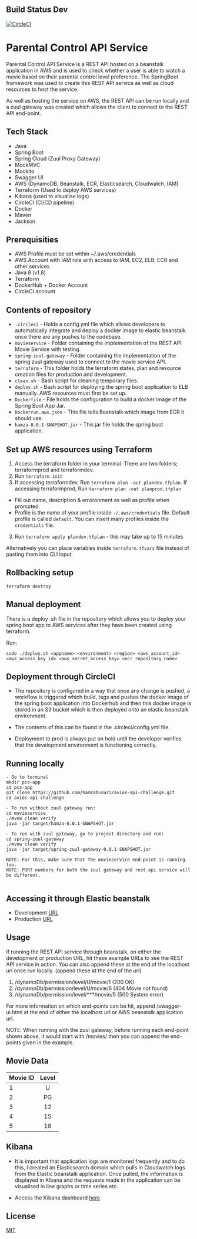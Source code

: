
## Build Status Dev

[![CircleCI](https://circleci.com/gh/hamzabusuri/avios-api-challenge/tree/dev.svg?style=svg&circle-token=01a3b9ffa7b03ae35f40424f6b07f54fede58295)](https://circleci.com/gh/hamzabusuri/avios-api-challenge/tree/dev)

# Parental Control API Service

Parental Control API Service is a REST API hosted on a beanstalk application in AWS and is used to check whether a user is able to watch a movie based on their parental control level preference. The SpringBoot framework was used to create this REST API service as well as cloud resources to host the service.


As well as hosting the service on AWS, the REST API can be run locally and a zuul gateway was created which allows the client to connect to the REST API end-point.

## Tech Stack

- Java
- Spring Boot
- Spring Cloud (Zuul Proxy Gateway)
- MockMVC
- Mockito
- Swagger UI
- AWS (DynamoDB, Beanstalk, ECR, Elasticsearch, Cloudwatch, IAM)
- Terraform (Used to deploy AWS services)
- Kibana (used to visualise logs)
- CircleCI (CI/CD pipeline)
- Docker
- Maven
- Jackson

## Prerequisities
- AWS Profile must be set within ~/.aws/credentials
- AWS Account with IAM role with access to IAM, EC2, ELB, ECR and other services
- Java 8 (v1.8)
- Terraform
- DockerHub + Docker Account
- CircleCI account

## Contents of repository
- ```.circleci``` - Holds a config.yml file which allows developers to automatically integrate and deploy a docker image to elastic beanstalk once there are any pushes to the codebase.
- ```movieservice``` - Folder containing the implementation of the REST API Movie Service with testing.
- ```spring-zuul-gateway``` - Folder containing the implementation of the spring zuul gateway used to connect to the movie service API.
- ```terraform``` - This folder holds the terraform states, plan and resource creation files for production and development.
- ```clean.sh``` - Bash script for cleaning temporary files.
- ```deploy.sh``` - Bash script for deploying the spring boot application to ELB manually. AWS resources must first be set up.
- ```Dockerfile``` - File holds the configuration to build a docker image of the Spring Boot App Jar.
- ```Dockerrun.aws.json``` - This file tells Beanstalk which image from ECR it should use.
- ```hamza-0.0.1-SNAPSHOT.jar``` - This jar file holds the spring boot application.

## Set up AWS resources using Terraform

1. Access the terraform folder in your terminal. There are two folders; terraformprod and terraformdev.
2. Run ```terraform init```
2. If accessing terraformdev, Run ```terraform plan -out plandev.tfplan```. If accessing terraformprod, Run ```terraform plan -out planprod.tfplan```
  - Fill out name, description & environment as well as profile when prompted.
  - Profile is the name of your profile inside `~/.aws/credentials` file. Default profile is called `default`. You can insert many profiles inside the `credentials` file.
3. Run ```terraform apply plandev.tfplan``` - this may take up to 15 minutes

Alternatively you can place variables inside `terraform.tfvars` file instead of pasting them into CLI input.

## Rollbacking setup
```
terraform destroy
```

## Manual deployment

There is a deploy .sh file in the repository which allows you to deploy your spring boot app to AWS services after they have been created using terraform.

Run:
```
sudo ./deploy.sh <appname> <environment> <region> <aws_account_id> <aws_access_key_id> <aws_secret_access_key> <ecr_repository_name> 
```

## Deployment through CircleCI

- The repository is configured in a way that once any change is pushed, a workflow is triggered which build, tags and pushes the docker image of the spring boot application into Dockerhub and then this docker image is stored in an S3 bucket which is then deployed onto an elastic beanstalk environment.

- The contents of this can be found in the .circleci/config.yml file.

- Deployment to prod is always put on hold until the developer verifies that the development environment is functioning correctly.

## Running locally

```
- Go to terminal
mkdir pcs-app
cd pcs-app
git clone https://github.com/hamzabusuri/avios-api-challenge.git
cd avios-api-challenge

- To run without zuul gateway run:
cd movieservice
./mvnw clean verify
java -jar target/hamza-0.0.1-SNAPSHOT.jar

- To run with zuul gateway, go to project directory and run:
cd spring-zuul-gateway
./mvnw clean verify
java -jar target/spring-zuul-gateway-0.0.1-SNAPSHOT.jar

NOTE: For this, make sure that the movieservice end-point is running too.
NOTE: PORT numbers for both the zuul gateway and rest api service will be different.


```

## Accessing it through Elastic beanstalk

- Development [URL](http://pcs-app-dev.yfwwjakn29.us-east-1.elasticbeanstalk.com)
- Production [URL](http://pcs-app-prod.7sc6pmxnec.us-east-1.elasticbeanstalk.com)


## Usage

If running the REST API service through beanstalk, on either the development or production URL, hit these example URLs to see the REST API service in action. You can also append these at the end of the localhost url once run locally. (append these at the end of the url)

1) /dynamoDb/permission/level/U/movie/1 (200 OK)
2) /dynamoDb/permission/level/U/movie/6 (404 Movie not found)
3) /dynamoDb/permission/level/***/movie/5 (500 System error)

For more information on which end-points can be hit, append /swagger-ui.html at the end of either the localhost url or AWS beanstalk application url.

NOTE: When running with the zuul gateway, before running each end-point shown above, it would start with /movies/ then you can append the end-points given in the example.

## Movie Data

| Movie ID       | Level          | 
| ------------- |:-------------:| 
| 1      | U | 
| 2     | PG      |
| 3 | 12     |
| 4    | 15      | 
| 5 | 18      |

## Kibana
- It is important that application logs are monitored frequently and to do this, I created an Elasticsearch domain which pulls in Cloudwatch logs from the Elastic beanstalk application. Once pulled, the information is displayed in Kibana and the requests made in the application can be visualised in line graphs or time series etc.

- Access the Kibana dashboard [here](https://search-pcs-domain-wab3hwjugsxd2vokrtmgmoxufm.us-east-1.es.amazonaws.com/_plugin/kibana/app/kibana#/home?_g=())
## License
[MIT](https://choosealicense.com/licenses/mit/)
